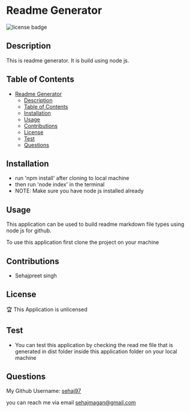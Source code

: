 # Readme Generator

![license badge](https://img.shields.io/badge/Unlicense--blue)
  
## Description
  
This is readme generator. It is build using node js.
  
## Table of Contents

- [Readme Generator](#readme-generator)
  - [Description](#description)
  - [Table of Contents](#table-of-contents)
  - [Installation](#installation)
  - [Usage](#usage)
  - [Contributions](#contributions)
  - [License](#license)
  - [Test](#test)
  - [Questions](#questions)
  
## Installation
  
* run 'npm install' after cloning to local machine
* then run 'node index' in the terminal
* NOTE: Make sure you have node js installed already

  
## Usage
  
This application can be used to build readme markdown file types using node js for github. 

To use this application first clone the project on your machine

## Contributions
  
* Sehajpreet singh


## License

 🏆 This Application is unlicensed 


## Test
  
* You can test this application by checking the read me file that is generated in dist folder inside this application folder on your local machine


## Questions

My Github Username: [sehaj97](https://github.com/sehaj97)

you can reach me via email [sehajmagan@gmail.com](mailto:sehajmagan@gmail.com)

